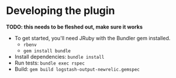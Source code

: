 # Developing the plugin

**TODO: this needs to be fleshed out, make sure it works**
 
* To get started, you'll need JRuby with the Bundler gem installed.
  * `rbenv `
  * `gem install bundle`
* Install dependencies: `bundle install`
* Run tests: `bundle exec rspec`
* Build: `gem build logstash-output-newrelic.gemspec`
